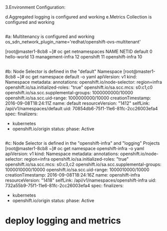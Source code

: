 3.Environment Configuration:



d.Aggregated logging is configured and working
e.Metrics Collection is configured and working

##
#a: Multitenancy is configured and working
os_sdn_network_plugin_name='redhat/openshift-ovs-multitenant'

[root@master1-8cb8 ~]# oc get netnamespaces
NAME               NETID
default            0
hello-world        13
management-infra   12
openshift          11
openshift-infra    10

##
#b: Node Selector is defined in the "default" Namespace
[root@master1-8cb8 ~]# oc get namespace default -o yaml
apiVersion: v1
kind: Namespace
metadata:
  annotations:
    openshift.io/node-selector: region=infra
    openshift.io/sa.initialized-roles: "true"
    openshift.io/sa.scc.mcs: s0:c1,c0
    openshift.io/sa.scc.supplemental-groups: 1000000000/10000
    openshift.io/sa.scc.uid-range: 1000000000/10000
  creationTimestamp: 2016-09-08T18:24:11Z
  name: default
  resourceVersion: "1412"
  selfLink: /api/v1/namespaces/default
  uid: 70854db6-75f1-11e6-81fc-2cc26003efa4
spec:
  finalizers:
  - kubernetes
  - openshift.io/origin
status:
  phase: Active

##
#c: Node Selector is defined in the "openshift-infra" and "logging" Projects
[root@master1-8cb8 ~]# oc get namespace openshift-infra -o yaml
apiVersion: v1
kind: Namespace
metadata:
annotations:
  openshift.io/node-selector: region=infra
  openshift.io/sa.initialized-roles: "true"
  openshift.io/sa.scc.mcs: s0:c3,c2
  openshift.io/sa.scc.supplemental-groups: 1000010000/10000
  openshift.io/sa.scc.uid-range: 1000010000/10000
creationTimestamp: 2016-09-08T18:24:16Z
name: openshift-infra
resourceVersion: "1418"
selfLink: /api/v1/namespaces/openshift-infra
uid: 732a55b9-75f1-11e6-81fc-2cc26003efa4
spec:
finalizers:
- kubernetes
- openshift.io/origin
status:
phase: Active


# deploy logging and metrics
